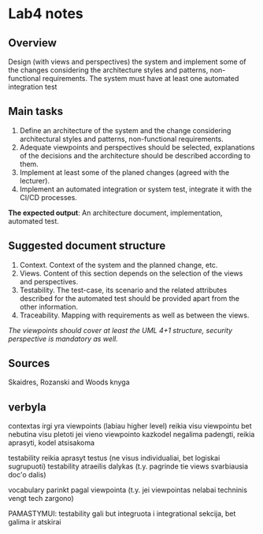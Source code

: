 # Lab4 notes

## Overview

Design (with views and perspectives) the system
and implement some of the changes considering the
architecture styles and patterns, non-functional
requirements. The system must have at least one
automated integration test

## Main tasks

1. Define an architecture of the system and the change considering architectural
styles and patterns, non-functional requirements.
2. Adequate viewpoints and perspectives should be selected, explanations of the
decisions and the architecture should be described according to them.
3. Implement at least some of the planed changes (agreed with the lecturer).
4. Implement an automated integration or system test, integrate it with the CI/CD
processes.

**The expected output**: An architecture document, implementation, automated test.

## Suggested document structure

1. Context. Context of the system and the planned change, etc.
2. Views. Content of this section depends on the selection of the views and
perspectives.
3. Testability. The test-case, its scenario and the related
attributes described for the automated test should be provided apart from
the other information.
4. Traceability. Mapping with requirements as well as between the views.

*The viewpoints should cover at least the UML 4+1 structure, security
perspective is mandatory as well.*

## Sources

Skaidres, Rozanski and Woods knyga

## verbyla

contextas irgi yra viewpoints (labiau higher level)
reikia visu viewpointu bet nebutina visu pletoti
jei vieno viewpointo kazkodel negalima padengti, reikia aprasyti, kodel atsisakoma

testability reikia aprasyt testus (ne visus individualiai, bet logiskai sugrupuoti)
testability atraeilis dalykas (t.y. pagrinde tie views svarbiausia doc'o dalis)

vocabulary parinkt pagal viewpointa (t.y. jei viewpointas nelabai techninis vengt tech zargono)

PAMASTYMUI: testability gali but integruota i integrational sekcija, bet galima ir atskirai

